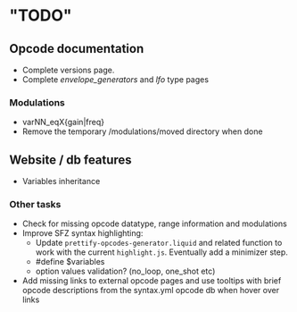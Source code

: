 # "TODO"

## Opcode documentation

- Complete versions page.
- Complete _envelope_generators_ and _lfo_ type pages

### Modulations

- varNN_eqX{gain|freq}
- Remove the temporary /modulations/moved directory when done

## Website / db features

- Variables inheritance

### Other tasks

- Check for missing opcode datatype, range information and modulations
- Improve SFZ syntax highlighting:
	- Update `prettify-opcodes-generator.liquid` and related function to work
	with the current `highlight.js`. Eventually add a minimizer step.
	- \#define $variables
	- option values validation? (no_loop, one_shot etc)
- Add missing links to external opcode pages and use tooltips with brief opcode
	descriptions from the syntax.yml opcode db when hover over links
